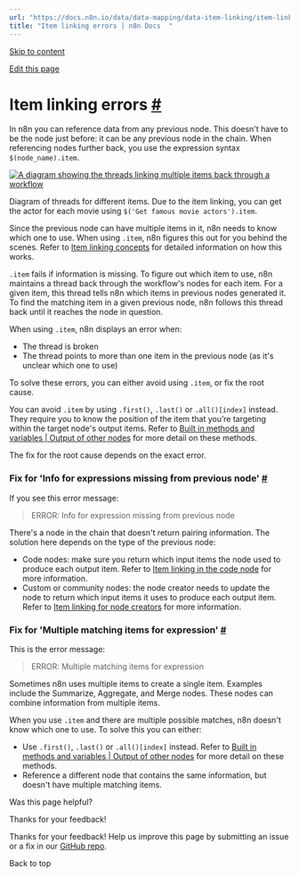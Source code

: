 ```yaml
---
url: "https://docs.n8n.io/data/data-mapping/data-item-linking/item-linking-errors/"
title: "Item linking errors | n8n Docs  "
---
```


[Skip to content](https://docs.n8n.io/data/data-mapping/data-item-linking/item-linking-errors/#item-linking-errors)

[Edit this page](https://github.com/n8n-io/n8n-docs/edit/main/docs/data/data-mapping/data-item-linking/item-linking-errors.md "Edit this page")

# Item linking errors [\#](https://docs.n8n.io/data/data-mapping/data-item-linking/item-linking-errors/\#item-linking-errors "Permanent link")

In n8n you can reference data from any previous node. This doesn't have to be the node just before: it can be any previous node in the chain. When referencing nodes further back, you use the expression syntax `$(node_name).item`.

[![A diagram showing the threads linking multiple items back through a workflow](https://docs.n8n.io/_images/data/data-mapping/data-item-linking/item-linking-multiple-lines.png)](https://docs.n8n.io/_images/data/data-mapping/data-item-linking/item-linking-multiple-lines.png)

Diagram of threads for different items. Due to the item linking, you can get the actor for each movie using `$('Get famous movie actors').item`.

Since the previous node can have multiple items in it, n8n needs to know which one to use. When using `.item`, n8n figures this out for you behind the scenes. Refer to [Item linking concepts](https://docs.n8n.io/data/data-mapping/data-item-linking/item-linking-concepts/) for detailed information on how this works.

`.item` fails if information is missing. To figure out which item to use, n8n maintains a thread back through the workflow's nodes for each item. For a given item, this thread tells n8n which items in previous nodes generated it. To find the matching item in a given previous node, n8n follows this thread back until it reaches the node in question.

When using `.item`, n8n displays an error when:

- The thread is broken
- The thread points to more than one item in the previous node (as it's unclear which one to use)

To solve these errors, you can either avoid using `.item`, or fix the root cause.

You can avoid `.item` by using `.first()`, `.last()` or `.all()[index]` instead. They require you to know the position of the item that you’re targeting within the target node's output items. Refer to [Built in methods and variables \| Output of other nodes](https://docs.n8n.io/code/builtin/output-other-nodes/) for more detail on these methods.

The fix for the root cause depends on the exact error.

### Fix for 'Info for expressions missing from previous node' [\#](https://docs.n8n.io/data/data-mapping/data-item-linking/item-linking-errors/\#fix-for-info-for-expressions-missing-from-previous-node "Permanent link")

If you see this error message:

> ERROR: Info for expression missing from previous node

There's a node in the chain that doesn't return pairing information. The solution here depends on the type of the previous node:

- Code nodes: make sure you return which input items the node used to produce each output item. Refer to [Item linking in the code node](https://docs.n8n.io/data/data-mapping/data-item-linking/item-linking-code-node/) for more information.
- Custom or community nodes: the node creator needs to update the node to return which input items it uses to produce each output item. Refer to [Item linking for node creators](https://docs.n8n.io/data/data-mapping/data-item-linking/item-linking-node-building/) for more information.

### Fix for 'Multiple matching items for expression' [\#](https://docs.n8n.io/data/data-mapping/data-item-linking/item-linking-errors/\#fix-for-multiple-matching-items-for-expression "Permanent link")

This is the error message:

> ERROR: Multiple matching items for expression

Sometimes n8n uses multiple items to create a single item. Examples include the Summarize, Aggregate, and Merge nodes. These nodes can combine information from multiple items.

When you use `.item` and there are multiple possible matches, n8n doesn't know which one to use. To solve this you can either:

- Use `.first()`, `.last()` or `.all()[index]` instead. Refer to [Built in methods and variables \| Output of other nodes](https://docs.n8n.io/code/builtin/output-other-nodes/) for more detail on these methods.
- Reference a different node that contains the same information, but doesn't have multiple matching items.

Was this page helpful?






Thanks for your feedback!






Thanks for your feedback! Help us improve this page by submitting an issue or a fix in our [GitHub repo](https://github.com/n8n-io/n8n-docs).


Back to top